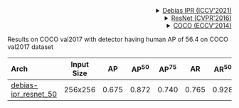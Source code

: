 <!-- [ALGORITHM] -->

<details>
<summary align="right"><a href="https://openaccess.thecvf.com/content/ICCV2021/papers/Gu_Removing_the_Bias_of_Integral_Pose_Regression_ICCV_2021_paper.pdf">Debias IPR (ICCV'2021)</a></summary>

```bibtex
@inproceedings{gu2021removing,
    title={Removing the Bias of Integral Pose Regression},
    author={Gu, Kerui and Yang, Linlin and Yao, Angela},
    booktitle={Proceedings of the IEEE/CVF International Conference on Computer Vision},
    pages={11067--11076},
    year={2021}
  }
```

</details>

<!-- [BACKBONE] -->

<details>
<summary align="right"><a href="http://openaccess.thecvf.com/content_cvpr_2016/html/He_Deep_Residual_Learning_CVPR_2016_paper.html">ResNet (CVPR'2016)</a></summary>

```bibtex
@inproceedings{he2016deep,
  title={Deep residual learning for image recognition},
  author={He, Kaiming and Zhang, Xiangyu and Ren, Shaoqing and Sun, Jian},
  booktitle={Proceedings of the IEEE conference on computer vision and pattern recognition},
  pages={770--778},
  year={2016}
}
```

</details>

<!-- [DATASET] -->

<details>
<summary align="right"><a href="https://link.springer.com/chapter/10.1007/978-3-319-10602-1_48">COCO (ECCV'2014)</a></summary>

```bibtex
@inproceedings{lin2014microsoft,
  title={Microsoft coco: Common objects in context},
  author={Lin, Tsung-Yi and Maire, Michael and Belongie, Serge and Hays, James and Perona, Pietro and Ramanan, Deva and Doll{\'a}r, Piotr and Zitnick, C Lawrence},
  booktitle={European conference on computer vision},
  pages={740--755},
  year={2014},
  organization={Springer}
}
```

</details>

Results on COCO val2017 with detector having human AP of 56.4 on COCO val2017 dataset

| Arch                                          | Input Size |  AP   | AP<sup>50</sup> | AP<sup>75</sup> |  AR   | AR<sup>50</sup> |                     ckpt                      |                      log                      |
| :-------------------------------------------- | :--------: | :---: | :-------------: | :-------------: | :---: | :-------------: | :-------------------------------------------: | :-------------------------------------------: |
| [debias-ipr_resnet_50](/configs/body_2d_keypoint/integral_regression/coco/ipr_res50_debias-8xb64-210e_coco-256x256.py) |  256x256   | 0.675 |      0.872      |      0.740      | 0.765 |      0.928      | [ckpt](https://download.openmmlab.com/mmpose/v1/body_2d_keypoint/integral_regression/coco/ipr_res50_debias-8xb64-210e_coco-256x256-055a7699_20220913.pth) | [log](https://download.openmmlab.com/mmpose/v1/body_2d_keypoint/integral_regression/coco/ipr_res50_debias-8xb64-210e_coco-256x256-055a7699_20220913.log.json) |
